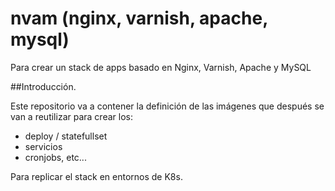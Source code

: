 # nvam (nginx, varnish, apache, mysql)
Para crear un stack de apps basado en Nginx, Varnish, Apache y MySQL

##Introducción.

Este repositorio va a contener la definición de las imágenes que después se van a reutilizar para crear los:
- deploy / statefullset
- servicios 
- cronjobs, etc...

Para replicar el stack en entornos de K8s. 
